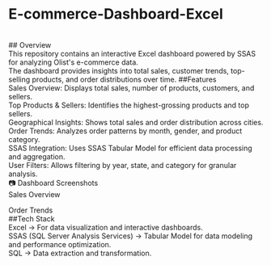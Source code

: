 # E-commerce-Dashboard-Excel
<br>
## Overview
<br>
This repository contains an interactive Excel dashboard powered by SSAS for analyzing Olist's e-commerce data.
<br>
The dashboard provides insights into total sales, customer trends, top-selling products, and order distributions over time.
##Features
<br>
Sales Overview: Displays total sales, number of products, customers, and sellers.
<br>
Top Products & Sellers: Identifies the highest-grossing products and top sellers.
<br>
Geographical Insights: Shows total sales and order distribution across cities.
<br>
Order Trends: Analyzes order patterns by month, gender, and product category.
<br>
SSAS Integration: Uses SSAS Tabular Model for efficient data processing and aggregation.
<br>
User Filters: Allows filtering by year, state, and category for granular analysis.
<br>
📷 Dashboard Screenshots
<br>
Sales Overview

Order Trends
<br>
##Tech Stack
<br>
Excel → For data visualization and interactive dashboards.
<br>
SSAS (SQL Server Analysis Services) → Tabular Model for data modeling and performance optimization.
<br>
SQL → Data extraction and transformation.
